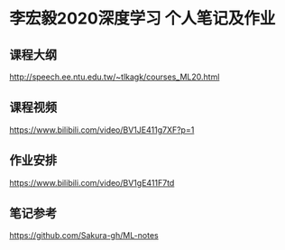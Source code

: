 # 李宏毅2020深度学习 个人笔记及作业

## 课程大纲
<http://speech.ee.ntu.edu.tw/~tlkagk/courses_ML20.html>

## 课程视频
<https://www.bilibili.com/video/BV1JE411g7XF?p=1>

## 作业安排
<https://www.bilibili.com/video/BV1gE411F7td>

## 笔记参考
<https://github.com/Sakura-gh/ML-notes>